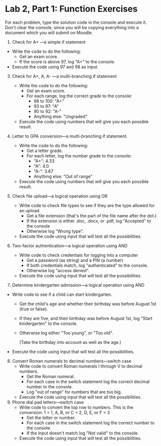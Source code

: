 # Lab 2, Part 1: Function Exercises

For each problem, type the solution code in the console and execute it. Don't clear the console, since you will be copying everything into a document which you will submit on Moodle.

1. Check for A+ &mdash;a simple if statement
  - Write the code to do the following:
     - Get an exam score.
     - If the score is above 97, log "A+" to the console.
   - Execute the code using 97 and 98 as input.
3. Check for A+, A, A- &mdash;a multi-branching if statement

   - Write the code to do the following:
     - Get an exam score.
     - For each range, log the correct grade to the console:
       - 98 to 100: "A+"
       - 93 to 97: "A"
       - 90 to 92: "A-"
       - Anything else: "Ungraded"
   - Execute the code using numbers that will give you each possible result.
   
4. Letter to GPA conversion&mdash;a multi-branching if statement.

   - Write the code to do the following:
     - Get a letter grade.
     - For each letter, log the number grade to the console:
       - "A+": 4.33
       - "A": 4.0
       - "A-": 3.67
       - Anything else: "Out of range"
   - Execute the code using numbers that will give you each possible result.
   
3. Check file upload&mdash;a logical operation using OR

   - Write code to check file types to see if they are the type allowed for an upload.
     - Get a file extension (that's the part of the file name after the dot.)
     - If the extension is either .doc, .docx, or .pdf, log "Accepted" to the console
     - Otherwise log "Wrong type".
   - Execute the code using input that will test all the possibilities.

4. Two-factor authentication&mdash;a logical operation using AND

   - Write code to check credentials for logging into a computer
     - Get a password (as string) and a PIN (a number)
     - If both credentials match, log "authenticated" to the console.
     - Otherwise log "access denied".
   - Execute the code using input that will test all the possibilities.

5. Determine kindergarten admission&mdash;a logical operation using AND
  - Write code to see if a child can start kindergarten.
    - Get the child's age and whether their birthday was before August 1st (true or false).
    - If they are five, and their birthday was before August 1st, log "Start kindergarten" to the console.
    - Otherwise log either "Too young", or "Too old".
    
       (Take the birthday into account as well as the age.)
    
  - Execute the code using input that will test all the possibilities.
8. Convert Roman numerals to decimal numbers&mdash;switch case
   - Write code to convert Roman numerals I through V to decimal numbers.
     - Get the Roman numeral.
     - For each case in the switch statement log the correct decimal number to the console.
     - Log "out of range" for numbers that are too big.
   - Execute the code using input that will test all the possibilities.
9. Phone dial pad letters&mdash;switch case
   - Write code to convert the top row to numbers. This is the conversion: 1 = 1, A, B, or C = 2, D, E, or F = 3
     - Get the letter or number.
     - For each case in the switch statement log the correct  number to the console.
     - If the input doesn't match log "Not valid" to the console.
   - Execute the code using input that will test all the possibilities.
